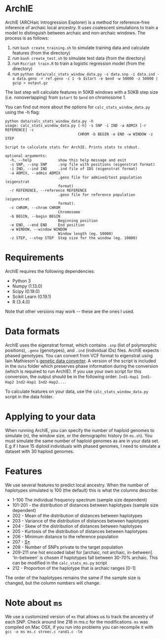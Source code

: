 # ArchIE
ArchIE (ARCHaic Introgression Explorer) is a method for reference-free inference of archaic local ancestry. It uses coalescent simulations to train a model to distinguish between archaic and non-archaic windows. The process is as follows:

1. run `bash create_training.sh` to simulate training data and calculate features (from the directory)
2. run `bash create_test.sh` to simulate test data (from the directory)
3. run `Rscript train.R` to train a logistic regression model (from the directory)
4. run `python data/calc_stats_window_data.py -s data.snp -i data.ind -a data.geno -r ref.geno -c 1 -b $start -e $end -w 50000 -z 50000 | gzip > output.gz`

The last step will calculate features in 50KB windows with a 50KB step size (i.e. nonoverlapping) from `$start` to `$end` on chromosome 1.

You can find out more about the options for `calc_stats_window_data.py` using the -h flag:

    python data/calc_stats_window_data.py -h
    usage: calc_stats_window_data.py [-h] -s SNP -i IND -a ADMIX [-r REFERENCE] -c
                                     CHROM -b BEGIN -e END -w WINDOW -z STEP

    Script to calculate stats for ArchIE. Prints stats to stdout.

    optional arguments:
      -h, --help            show this help message and exit
      -s SNP, --snp SNP     .snp file with positions (eigenstrat format)
      -i IND, --ind IND     .ind file of IDS (eigenstrat format)
      -a ADMIX, --admix ADMIX
                            .geno file for admixed/test population (eigenstrat
                            format)
      -r REFERENCE, --reference REFERENCE
                            .geno file for reference population (eigenstrat
                            format).
      -c CHROM, --chrom CHROM
                            Chromosome
      -b BEGIN, --begin BEGIN
                            Beginning position
      -e END, --end END     End position
      -w WINDOW, --window WINDOW
                            Window length (eg. 50000)
      -z STEP, --step STEP  Step size for the window (eg. 10000)

# Requirements

ArchIE requires the following dependencies:

- Python 3
- Numpy (1.13.0)
- Scipy (0.19.0)
- Scikit Learn (0.19.1)
- R (3.4.0)

Note that other versions may work -- these are the ones I used.

# Data formats

ArchIE uses the eigenstrat format, which contains `.snp` (list of polymorphic positions), `.geno` (genotypes), and `.ind` (individual IDs) files. ArchIE expects phased genotypes. You can convert from VCF format to eigenstrat using Iain Mathieson's [genetic data converter](https://github.com/mathii/gdc). A version of the script is included in the `data` folder which preserves phase information during the conversion (which is required to run ArchIE). If you use your own script for this conversion, the output should be in the following order: `Ind1-Hap1 Ind1-Hap2 Ind2-Hap1 Ind2-Hap2...`.

To calculate features on your data, use the `calc_stats_window_data.py` script in the data folder.


# Applying to your data

When running ArchIE, you can specify the number of haploid genomes to simulate (n), the window size, or the demographic history (in `ms.sh`). You must simulate the same number of haploid genomes as are in your data set. E.g if I have 15 diploid individuals with phased genomes, I need to simulate a dataset with 30 haploid genomes.  

# Features

We use several features to predict local ancestry. When the number of haplotypes simulated is 100 (the default) this is what the columns describe:

- 1-100 The individual frequency spectrum (sample size dependent)
- 101-201 - the distribution of distances between haplotypes (sample size dependent)
- 202 - Mean of the distribution of distances between haplotypes
- 203 - Variance of the distribution of distances between haplotypes
- 204 - Skew of the distribution of distances between haplotypes
- 205 - Kurtosis of the distribution of distances between haplotypes
- 206 - Minimum distance to the reference population
- 207 - [S*](https://journals.plos.org/plosgenetics/article?id=10.1371/journal.pgen.0020105)
- 208 - Number of SNPs private to the target population
- 209-211 one hot encoded label for [archaic, not archaic, in-between]. 'In-between' is chosen if haplotypes fall between 30-70% archaic. This can be modified in the `calc_stats_ms.py` script
- 212 - Proportion of the haplotype that is archaic ranges [0-1]

The order of the haplotypes remains the same if the sample size is changed, but the column numbers will change.

# Note about `ms`

We use a customized version of `ms` that allows us to track the ancestry of each SNP. Check around line 218 in ms.c for the modifications. `ms` was compiled on Mac OSX, if you run into problems you can recompile it with `gcc -o ms ms.c streec.c rand1.c -lm`
